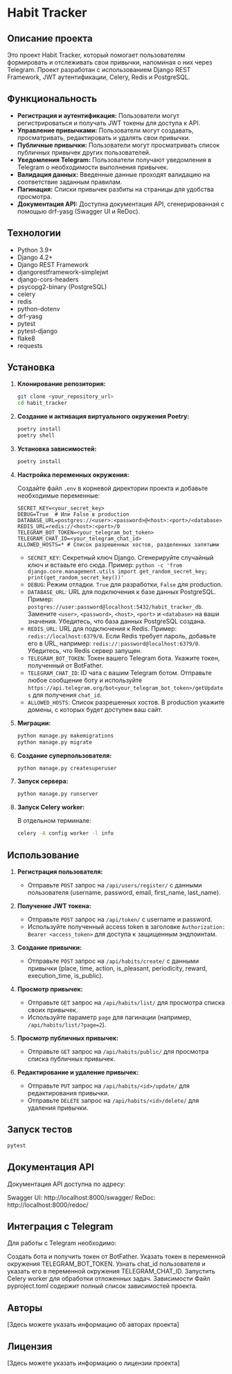# Habit Tracker

## Описание проекта

Это проект Habit Tracker, который помогает пользователям формировать и отслеживать свои привычки, напоминая о них через Telegram. Проект разработан с использованием Django REST Framework, JWT аутентификации, Celery, Redis и PostgreSQL.

## Функциональность

*   **Регистрация и аутентификация:** Пользователи могут регистрироваться и получать JWT токены для доступа к API.
*   **Управление привычками:** Пользователи могут создавать, просматривать, редактировать и удалять свои привычки.
*   **Публичные привычки:** Пользователи могут просматривать список публичных привычек других пользователей.
*   **Уведомления Telegram:** Пользователи получают уведомления в Telegram о необходимости выполнения привычек.
*   **Валидация данных:** Введенные данные проходят валидацию на соответствие заданным правилам.
*   **Пагинация:** Списки привычек разбиты на страницы для удобства просмотра.
*   **Документация API:** Доступна документация API, сгенерированная с помощью drf-yasg (Swagger UI и ReDoc).

## Технологии

*   Python 3.9+
*   Django 4.2+
*   Django REST Framework
*   djangorestframework-simplejwt
*   django-cors-headers
*   psycopg2-binary (PostgreSQL)
*   celery
*   redis
*   python-dotenv
*   drf-yasg
*   pytest
*   pytest-django
*   flake8
*   requests

## Установка

1.  **Клонирование репозитория:**

    ```bash
    git clone <your_repository_url>
    cd habit_tracker
    ```

2.  **Создание и активация виртуального окружения Poetry:**

    ```bash
    poetry install
    poetry shell
    ```

3.  **Установка зависимостей:**

    ```bash
    poetry install
    ```

4.  **Настройка переменных окружения:**

    Создайте файл `.env` в корневой директории проекта и добавьте необходимые переменные:

    ```
    SECRET_KEY=<your_secret_key>
    DEBUG=True  # Или False в production
    DATABASE_URL=postgres://<user>:<password>@<host>:<port>/<database>
    REDIS_URL=redis://<host>:<port>/0
    TELEGRAM_BOT_TOKEN=<your_telegram_bot_token>
    TELEGRAM_CHAT_ID=<your_telegram_chat_id>
    ALLOWED_HOSTS=* # Список разрешенных хостов, разделенных запятыми
    ```

    *   `SECRET_KEY`: Секретный ключ Django. Сгенерируйте случайный ключ и вставьте его сюда.  Пример: `python -c 'from django.core.management.utils import get_random_secret_key; print(get_random_secret_key())'`
    *   `DEBUG`: Режим отладки. `True` для разработки, `False` для production.
    *   `DATABASE_URL`: URL для подключения к базе данных PostgreSQL. Пример: `postgres://user:password@localhost:5432/habit_tracker_db`. Замените `<user>`, `<password>`, `<host>`, `<port>` и `<database>` на ваши значения.  Убедитесь, что база данных PostgreSQL создана.
    *   `REDIS_URL`: URL для подключения к Redis. Пример: `redis://localhost:6379/0`.  Если Redis требует пароль, добавьте его в URL, например: `redis://:password@localhost:6379/0`. Убедитесь, что Redis сервер запущен.
    *   `TELEGRAM_BOT_TOKEN`: Токен вашего Telegram бота.  Укажите токен, полученный от BotFather.
    *   `TELEGRAM_CHAT_ID`:  ID чата с вашим Telegram ботом.  Отправьте любое сообщение боту и используйте `https://api.telegram.org/bot<your_telegram_bot_token>/getUpdates` для получения `chat_id`.
    *   `ALLOWED_HOSTS`: Список разрешенных хостов. В production укажите домены, с которых будет доступен ваш сайт.

5.  **Миграции:**

    ```bash
    python manage.py makemigrations
    python manage.py migrate
    ```

6.  **Создание суперпользователя:**

    ```bash
    python manage.py createsuperuser
    ```

7.  **Запуск сервера:**

    ```bash
    python manage.py runserver
    ```

8.  **Запуск Celery worker:**

    В отдельном терминале:

    ```bash
    celery -A config worker -l info
    ```

## Использование

1.  **Регистрация пользователя:**

    *   Отправьте `POST` запрос на `/api/users/register/` с данными пользователя (username, password, email, first_name, last_name).

2.  **Получение JWT токена:**

    *   Отправьте `POST` запрос на `/api/token/` с username и password.
    *   Используйте полученный access token в заголовке `Authorization: Bearer <access_token>` для доступа к защищенным эндпоинтам.

3.  **Создание привычки:**

    *   Отправьте `POST` запрос на `/api/habits/create/` с данными привычки (place, time, action, is_pleasant, periodicity, reward, execution_time, is_public).

4.  **Просмотр привычек:**

    *   Отправьте `GET` запрос на `/api/habits/list/` для просмотра списка своих привычек.
    *   Используйте параметр `page` для пагинации (например, `/api/habits/list/?page=2`).

5.  **Просмотр публичных привычек:**

    *   Отправьте `GET` запрос на `/api/habits/public/` для просмотра списка публичных привычек.

6.  **Редактирование и удаление привычек:**

    *   Отправьте `PUT` запрос на `/api/habits/<id>/update/` для редактирования привычки.
    *   Отправьте `DELETE` запрос на `/api/habits/<id>/delete/` для удаления привычки.

## Запуск тестов

```bash
pytest
```

## Документация API
Документация API доступна по адресу:

Swagger UI: http://localhost:8000/swagger/
ReDoc: http://localhost:8000/redoc/

## Интеграция с Telegram
Для работы с Telegram необходимо:

Создать бота и получить токен от BotFather.
Указать токен в переменной окружения TELEGRAM_BOT_TOKEN.
Узнать chat_id пользователя и указать его в переменной окружения TELEGRAM_CHAT_ID.
Запустить Celery worker для обработки отложенных задач.
Зависимости
Файл pyproject.toml содержит полный список зависимостей проекта.

## Авторы
[Здесь можете указать информацию об авторах проекта]

## Лицензия
[Здесь можете указать информацию о лицензии проекта]

